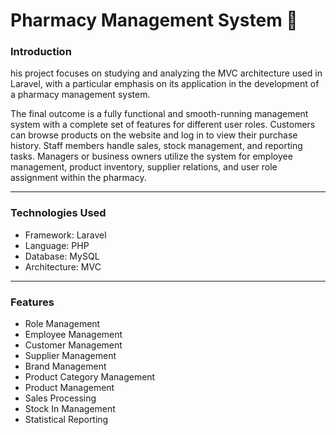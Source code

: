 <h1>Pharmacy Management System 🏥</h1>


<h3>Introduction </h3>
<p>his project focuses on studying and analyzing the MVC architecture used in Laravel, with a particular emphasis on its application in the development of a pharmacy management system. </p>

<p>The final outcome is a fully functional and smooth-running management system with a complete set of features for different user roles. Customers can browse products on the website and log in to view their purchase history. Staff members handle sales, stock management, and reporting tasks. Managers or business owners utilize the system for employee management, product inventory, supplier relations, and user role assignment within the pharmacy. </p>
<hr>
<h3>Technologies Used </h3>
<ul>
    <li>Framework: Laravel </li>
    <li>Language: PHP </li>
    <li>Database: MySQL </li>
    <li>Architecture: MVC </li>
</ul>
<hr>
<h3>Features</h3>

<ul>
    <li>Role Management </li>
    <li>Employee Management </li>
    <li>Customer Management </li>
    <li>Supplier Management </li>
    <li>Brand Management </li>
    <li>Product Category Management </li>
    <li>Product Management </li>
    <li>Sales Processing </li>
    <li>Stock In Management </li>
     <li>Statistical Reporting </li>
</ul>
